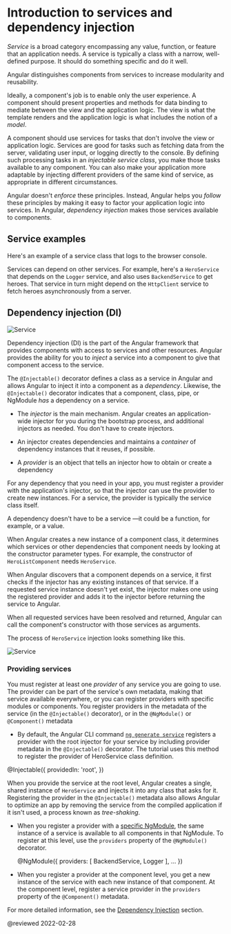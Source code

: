 # Introduction to services and dependency injection

*Service* is a broad category encompassing any value, function, or feature that an application needs.
A service is typically a class with a narrow, well-defined purpose.
It should do something specific and do it well.

Angular distinguishes components from services to increase modularity and reusability.

Ideally, a component's job is to enable only the user experience.
A component should present properties and methods for data binding to mediate between the view and the application logic. The view is what the template renders and the application logic is what includes the notion of a *model*.

A component should use services for tasks that don't involve the view or application logic. Services are good for tasks such as fetching data from the server, validating user input, or logging directly to the console. By defining such processing tasks in an *injectable service class*, you make those tasks available to any component.
You can also make your application more adaptable by injecting different providers of the same kind of service, as appropriate in different circumstances.

Angular doesn't *enforce* these principles.
Instead, Angular helps you *follow* these principles by making it easy to factor your application logic into services. In Angular, *dependency injection* makes those services available to components.

## Service examples

Here's an example of a service class that logs to the browser console.

<code-example header="src/app/logger.service.ts (class)" path="architecture/src/app/logger.service.ts" region="class"></code-example>

Services can depend on other services.
For example, here's a `HeroService` that depends on the `Logger` service, and also uses `BackendService` to get heroes.
That service in turn might depend on the `HttpClient` service to fetch heroes asynchronously from a server.

<code-example header="src/app/hero.service.ts (class)" path="architecture/src/app/hero.service.ts" region="class"></code-example>

## Dependency injection (DI)

<div class="lightbox">

<img alt="Service" class="left" src="generated/images/guide/architecture/dependency-injection.png">

</div>

Dependency injection (DI) is the part of the Angular framework that provides components with access to services and other resources.
Angular provides the ability for you to *inject* a service into a component to give that component access to the service.

The `@Injectable()` decorator defines a class as a service in Angular and allows Angular to inject it into a component as a *dependency*.
Likewise, the `@Injectable()` decorator indicates that a component, class, pipe, or NgModule *has* a dependency on a service.

*   The *injector* is the main mechanism.
    Angular creates an application-wide injector for you during the bootstrap process, and additional injectors as needed.
    You don't have to create injectors.

*   An injector creates dependencies and maintains a *container* of dependency instances that it reuses, if possible.
*   A *provider* is an object that tells an injector how to obtain or create a dependency

For any dependency that you need in your app, you must register a provider with the application's injector, so that the injector can use the provider to create new instances.
For a service, the provider is typically the service class itself.

<div class="alert is-helpful">

A dependency doesn't have to be a service &mdash;it could be a function, for example, or a value.

</div>

When Angular creates a new instance of a component class, it determines which services or other dependencies that component needs by looking at the constructor parameter types.
For example, the constructor of `HeroListComponent` needs `HeroService`.

<code-example header="src/app/hero-list.component.ts (constructor)" path="architecture/src/app/hero-list.component.ts" region="ctor"></code-example>

When Angular discovers that a component depends on a service, it first checks if the injector has any existing instances of that service.
If a requested service instance doesn't yet exist, the injector makes one using the registered provider and adds it to the injector before returning the service to Angular.

When all requested services have been resolved and returned, Angular can call the component's constructor with those services as arguments.

The process of `HeroService` injection looks something like this.

<div class="lightbox">

<img alt="Service" class="left" src="generated/images/guide/architecture/injector-injects.png">

</div>

### Providing services

You must register at least one *provider* of any service you are going to use.
The provider can be part of the service's own metadata, making that service available everywhere, or you can register providers with specific modules or components.
You register providers in the metadata of the service \(in the `@Injectable()` decorator\), or in the `@NgModule()` or `@Component()` metadata

*   By default, the Angular CLI command [`ng generate service`](cli/generate) registers a provider with the root injector for your service by including provider metadata in the `@Injectable()` decorator.
    The tutorial uses this method to register the provider of HeroService class definition.

   <code-example format="typescript" language="typescript">

   &commat;Injectable({
    providedIn: 'root',
   })

   </code-example>

   When you provide the service at the root level, Angular creates a single, shared instance of `HeroService`
   and injects it into any class that asks for it.
   Registering the provider in the `@Injectable()` metadata also allows Angular to optimize an app
   by removing the service from the compiled application if it isn't used, a process known as *tree-shaking*.

*   When you register a provider with a [specific NgModule](guide/architecture-modules), the same instance of a service is available to all components in that NgModule.
    To register at this level, use the `providers` property of the `@NgModule()` decorator.

    <code-example format="typescript" language="typescript">

    &commat;NgModule({
      providers: [
      BackendService,
      Logger
     ],
     &hellip;
    })

    </code-example>

*   When you register a provider at the component level, you get a new instance of the service with each new instance of that component.
    At the component level, register a service provider in the `providers` property of the `@Component()` metadata.

   <code-example header="src/app/hero-list.component.ts (component providers)" path="architecture/src/app/hero-list.component.ts" region="providers"></code-example>

For more detailed information, see the [Dependency Injection](guide/dependency-injection) section.

<!-- links -->

<!-- external links -->

<!-- end links -->

@reviewed 2022-02-28
